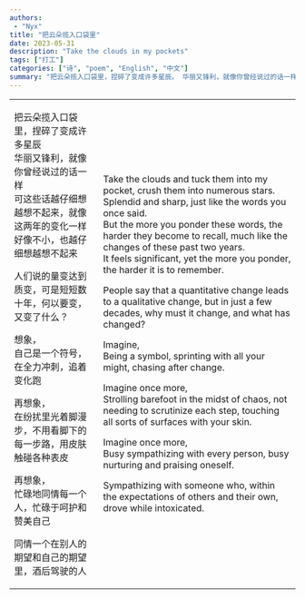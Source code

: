 ```yaml
---
authors:
 - "Nyx"
title: "把云朵揽入口袋里"
date: 2023-05-31
description: "Take the clouds in my pockets"
tags: ["打工"]
categories: ["诗", "poem", "English", "中文"]
summary: "把云朵揽入口袋里，捏碎了变成许多星辰。 华丽又锋利，就像你曾经说过的话一样。"
---
```


<table class="translation">
    <tr>
        <td>

把云朵揽入口袋里，捏碎了变成许多星辰\
华丽又锋利，就像你曾经说过的话一样\
可这些话越仔细想越想不起来，就像这两年的变化一样\
好像不小，也越仔细想越想不起来

人们说的量变达到质变，可是短短数十年，何以要变，又变了什么？

想象，\
自己是一个符号，在全力冲刺，追着变化跑

再想象，\
在纷扰里光着脚漫步，不用看脚下的每一步路，用皮肤触碰各种表皮

再想象，\
忙碌地同情每一个人，忙碌于呵护和赞美自己

同情一个在别人的期望和自己的期望里，酒后驾驶的人
</td>
<td>

Take the clouds and tuck them into my pocket, crush them into numerous stars.\
Splendid and sharp, just like the words you once said.\
But the more you ponder these words, the harder they become to recall, much like the changes of these past two years.\
It feels significant, yet the more you ponder, the harder it is to remember.

People say that a quantitative change leads to a qualitative change, but in just a few decades, why must it change, and what has changed?

Imagine,\
Being a symbol, sprinting with all your might, chasing after change.

Imagine once more,\
Strolling barefoot in the midst of chaos, not needing to scrutinize each step, touching all sorts of surfaces with your skin.

Imagine once more,\
Busy sympathizing with every person, busy nurturing and praising oneself.

Sympathizing with someone who, within the expectations of others and their own, drove while intoxicated.
  
</td>
</tr>
</table>